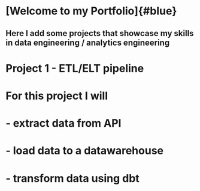 # [Welcome to my Portfolio]{#blue}
## Here I add some projects that showcase my skills in data engineering / analytics engineering

# Project 1 - ETL/ELT pipeline

# For this project I will
# - extract data from API 
# - load data to a datawarehouse
# - transform data using dbt 

